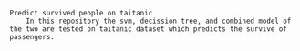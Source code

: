     Predict survived people on taitanic
        In this repository the svm, decission tree, and combined model of the two are tested on taitanic dataset which predicts the survive of passengers.
